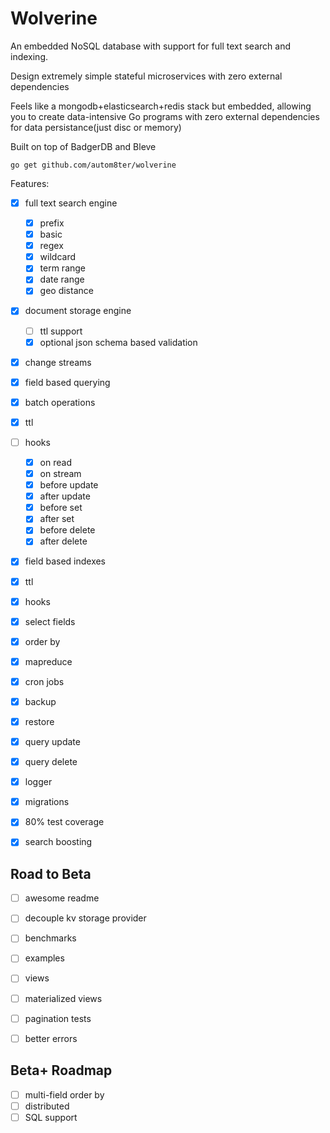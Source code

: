 # Wolverine

An embedded NoSQL database with support for full text search and indexing.

Design extremely simple stateful microservices with zero external dependencies

Feels like a mongodb+elasticsearch+redis stack but embedded, allowing you to create data-intensive Go programs with zero
external dependencies for data persistance(just disc or memory)

Built on top of BadgerDB and Bleve

    go get github.com/autom8ter/wolverine

Features:

- [x] full text search engine
    - [x] prefix
    - [x] basic
    - [x] regex
    - [x] wildcard
    - [x] term range
    - [x] date range
    - [x] geo distance

- [x] document storage engine
    - [ ] ttl support
    - [x] optional json schema based validation
- [x] change streams
- [x] field based querying
- [x] batch operations
- [x] ttl
- [ ] hooks
    - [x] on read
    - [x] on stream
    - [x] before update
    - [x] after update
    - [x] before set
    - [x] after set
    - [x] before delete
    - [x] after delete
- [x] field based indexes
- [x] ttl
- [x] hooks
- [x] select fields
- [x] order by
- [x] mapreduce
- [x] cron jobs
- [x] backup
- [x] restore
- [x] query update
- [x] query delete
- [x] logger
- [x] migrations
- [x] 80% test coverage
- [x] search boosting


## Road to Beta
- [ ] awesome readme
- [ ] decouple kv storage provider
- [ ] benchmarks
- [ ] examples
- [ ] views
- [ ] materialized views
- [ ] pagination tests
- [ ] better errors



## Beta+ Roadmap

- [ ] multi-field order by
- [ ] distributed
- [ ] SQL support